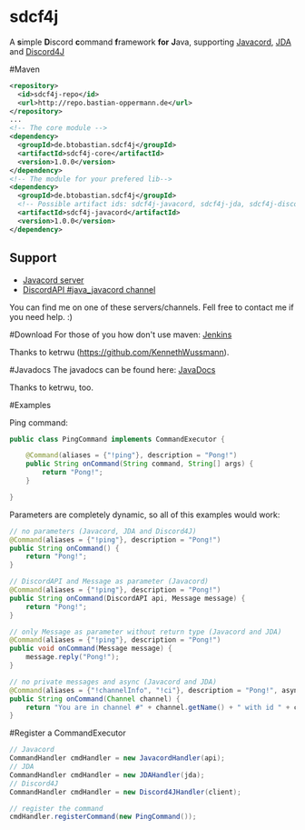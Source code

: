 # sdcf4j
A **s**imple **D**iscord **c**ommand **f**ramework **for** **J**ava, supporting [Javacord](https://github.com/BtoBastian/Javacord), [JDA](https://github.com/DV8FromTheWorld/JDA) and [Discord4J](https://github.com/austinv11/Discord4J)

#Maven
```xml
<repository>
  <id>sdcf4j-repo</id>
  <url>http://repo.bastian-oppermann.de</url>
</repository>
...
<!-- The core module -->
<dependency>
  <groupId>de.btobastian.sdcf4j</groupId>
  <artifactId>sdcf4j-core</artifactId>
  <version>1.0.0</version>
</dependency>
<!-- The module for your prefered lib-->
<dependency>
  <groupId>de.btobastian.sdcf4j</groupId>
  <!-- Possible artifact ids: sdcf4j-javacord, sdcf4j-jda, sdcf4j-discord4j -->
  <artifactId>sdcf4j-javacord</artifactId>
  <version>1.0.0</version>
</dependency>
```

## Support
 
* [Javacord server](https://discord.gg/0qJ2jjyneLEgG7y3)
* [DiscordAPI #java_javacord channel](https://discord.gg/0SBTUU1wZTVXVKEo)

You can find me on one of these servers/channels. Fell free to contact me if you need help. :)

#Download
For those of you how don't use maven: [Jenkins](http://ci.ketrwu.de/job/sdcf4j/lastSuccessfulBuild/)

Thanks to ketrwu (https://github.com/KennethWussmann).

#Javadocs
The javadocs can be found here: [JavaDocs](http://ci.ketrwu.de/job/sdcf4j/de.btobastian.sdcf4j$sdcf4j-core/javadoc/)

Thanks to ketrwu, too.

#Examples

Ping command:
```java
public class PingCommand implements CommandExecutor {

    @Command(aliases = {"!ping"}, description = "Pong!")
    public String onCommand(String command, String[] args) {
        return "Pong!";
    }

}
```

Parameters are completely dynamic, so all of this examples would work:
```java
// no parameters (Javacord, JDA and Discord4J)
@Command(aliases = {"!ping"}, description = "Pong!")
public String onCommand() {
    return "Pong!";
}

// DiscordAPI and Message as parameter (Javacord)
@Command(aliases = {"!ping"}, description = "Pong!")
public String onCommand(DiscordAPI api, Message message) {
    return "Pong!";
}

// only Message as parameter without return type (Javacord and JDA)
@Command(aliases = {"!ping"}, description = "Pong!")
public void onCommand(Message message) {
    message.reply("Pong!");
}

// no private messages and async (Javacord and JDA)
@Command(aliases = {"!channelInfo", "!ci"}, description = "Pong!", async = true, privateMessages = false)
public String onCommand(Channel channel) {
    return "You are in channel #" + channel.getName() + " with id " + channel.getId();
}
```

#Register a CommandExecutor

```java
// Javacord
CommandHandler cmdHandler = new JavacordHandler(api);
// JDA
CommandHandler cmdHandler = new JDAHandler(jda);
// Discord4J
CommandHandler cmdHandler = new Discord4JHandler(client);

// register the command
cmdHandler.registerCommand(new PingCommand());
```
